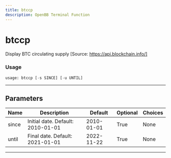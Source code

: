 ```yaml
---
title: btccp
description: OpenBB Terminal Function
---
```


# btccp

Display BTC circulating supply [Source: https://api.blockchain.info/]

### Usage

```python
usage: btccp [-s SINCE] [-u UNTIL]
```

---

## Parameters

| Name | Description | Default | Optional | Choices |
| ---- | ----------- | ------- | -------- | ------- |
| since | Initial date. Default: 2010-01-01 | 2010-01-01 | True | None |
| until | Final date. Default: 2021-01-01 | 2022-11-22 | True | None |
---

